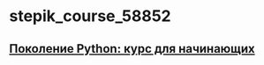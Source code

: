 # stepik_course_58852
## [Поколение Python: курс для начинающих](https://stepik.org/course/58852/syllabus)